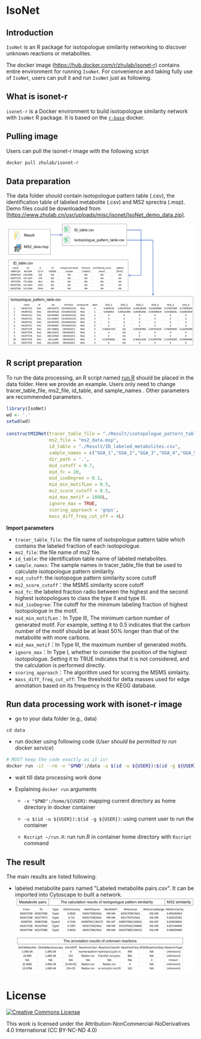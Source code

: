 # IsoNet

## Introduction
`IsoNet` is an R package for isotopologue similarity networking to discover unknown reactions or metabolites.

The docker image (https://hub.docker.com/r/zhulab/isonet-r) contains entire environment for running `IsoNet`. For convenience and taking fully use of `IsoNet`, users can pull it and run `IsoNet` just as following.

## What is isonet-r

`isonet-r` is a Docker environment to build isotopologue similarity network with `IsoNet` R package. It is based on the [`r-base`](https://hub.docker.com/_/r-base/) docker.

## Pulling image

Users can pull the isonet-r image with the following script

```bash
docker pull zhulab/isonet-r
```

## Data preparation

The data folder should contain isotopologue pattern table (.csv), the identification table of labeled metabolite (.csv) and MS2 sprectra (.msp). Demo files could be downloaded from [https://www.zhulab.cn/usr/uploads/misc/isonet/IsoNet_demo_data.zip].

![Data preparation](imgs/Picture1.png)

## R script preparation
To run the data processing, an R script named [run.R](extra/run.R) should be placed in the data folder.
Here we provide an example. Users only need to change tracer_table_file,  ms2_file,  id_table, and sample_names . Other parameters are recommended parameters.
  
```R
library(IsoNet)
wd <- '.'
setwd(wd)

constructMIDNet(tracer_table_file = "./Result/isotopologue_pattern_table.csv",
                ms2_file = "ms2_data.msp",
                id_table = "./Result/ID_labeled_metabolites.csv",
                sample_names = c("GGA_1","GGA_2","GGA_3","GGA_4","GGA_5","GGA_6"),
                dir_path = '.',
                mid_cutoff = 0.7,
                mid_fc = 20,
                mid_isoDegree = 0.1,
                mid_min_motifLen = 0.5,
                ms2_score_cutoff = 0.5,
                mid_max_motif = 1000L,
                ignore_max = TRUE,
                scoring_approach = 'gnps',
                mass_diff_freq_cut_off = 4L)
```

**Import parameters**

- `tracer_table_file`: the file name of isotopologue pattern table which contains the labeled fraction of each isotopologue.
- `ms2_file`: the file name of ms2 file.
- `id_table`: the identification table name of labeled metabolites.
- `sample_names`: The sample names in tracer_table_file that be used to calculate isotopologue pattern similarity.
- `mid_cutoff`: the isotopogue pattern similarity score cutoff
- `ms2_score_cutoff`：the MSMS similarity score cutoff
- `mid_fc`: the labeled fraction radio between the highest and the second highest isotopologues to class the type II and type III.
- `mid_isoDegree`: The cutoff for the minimum labeling fraction of highest isotopologue in the motif.
- `mid_min_motifLen`：In Type III, The minimum carbon number of generated motif. For example, setting it to 0.5 indicates that the carbon number of the motif should be at least 50% longer than that of the metabolite with more carbons.
- `mid_max_motif`：In Type III, the maximum number of generated motifs.
- `ignore_max`：In Type I, whether to consider the position of the highest isotopologue. Setting it to TRUE indicates that it is not considered, and the calculation is performed directly.
- `scoring_approach`：The algorithm used for scoring the MSMS simlairty.
- `mass_diff_freq_cut_off`: The threshold for delta masses used for edge annotation based on its frequency in the KEGG database.


## Run data processing work with isonet-r image

- go to your data folder (e.g., data)

```base
cd data
```

- run docker using following code (*User should be permitted to run docker service*)

```bash
# MUST keep the code exactly as it is!
docker run -it --rm -v "$PWD":/data -u $(id -u ${USER}):$(id -g ${USER}) zhulab/isonet-r Rscript run.R
```

- wait till data processing work done

- Explaining `docker run` arguments
  
  - `-v "$PWD":/home/${USER}`: mapping current directory as home directory in docker container
  
  - `-u $(id -u ${USER}):$(id -g ${USER})`: using current user to run the container
  
  - `Rscript ~/run.R`: run run.R in container home directory with `Rscript`  command

## The result 

The main results are listed following:
  - labeled metabolite pairs named "Labeled metabolite pairs.csv". It can be imported into Cytoscape to built a network.
![Output illustration](imgs/Picture2.png)



# License
<a rel="license" href="https://creativecommons.org/licenses/by-nc-nd/4.0/"><img alt="Creative Commons License" style="border-width:0" src="https://i.creativecommons.org/l/by-nc-nd/4.0/88x31.png" /></a>
  
  This work is licensed under the Attribution-NonCommercial-NoDerivatives 4.0 International (CC BY-NC-ND 4.0)
